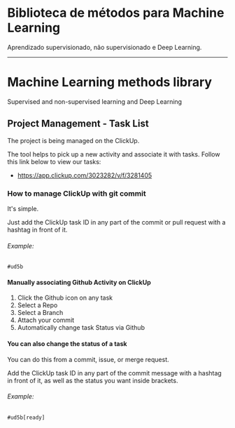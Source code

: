 # Biblioteca de métodos para Machine Learning
Aprendizado supervisionado, não supervisionado e Deep Learning.


----------------------------


# Machine Learning methods library
Supervised and non-supervised learning and Deep Learning
  
 
## Project Management - Task List
The project is being managed on the ClickUp.

The tool helps to pick up a new activity and associate it with tasks.
Follow this link below to view our tasks:
- https://app.clickup.com/3023282/v/f/3281405

### How to manage ClickUp with git commit
It's simple.


Just add the ClickUp task ID in any part of the commit or pull request with a hashtag in front of it.
###### Example: 
```git
#ud5b
```


#### Manually associating Github Activity on ClickUp
1. Click the Github icon on any task
2. Select a Repo
3. Select a Branch
4. Attach your commit
5. Automatically change task Status via Github 

#### You can also change the status of a task 
You can do this from a commit, issue, or merge request.

Add the ClickUp task ID in any part of the commit message with a hashtag in front of it, as well as the status you want inside brackets.


###### Example: 
```git
#ud5b[ready]
```
